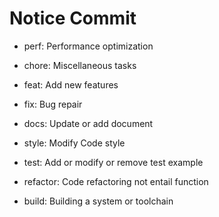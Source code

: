 # Notice Commit

- perf: Performance optimization

- chore: Miscellaneous tasks

- feat: Add new features

- fix: Bug repair

- docs: Update or add document

- style: Modify Code style

- test: Add or modify or remove test example

- refactor: Code refactoring not entail function

- build: Building a system or toolchain
